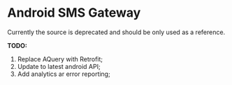 # Android SMS Gateway

Currently the source is deprecated and should be only used as a reference.

**TODO:**

1. Replace AQuery with Retrofit;
2. Update to latest android API;
3. Add analytics ar error reporting;